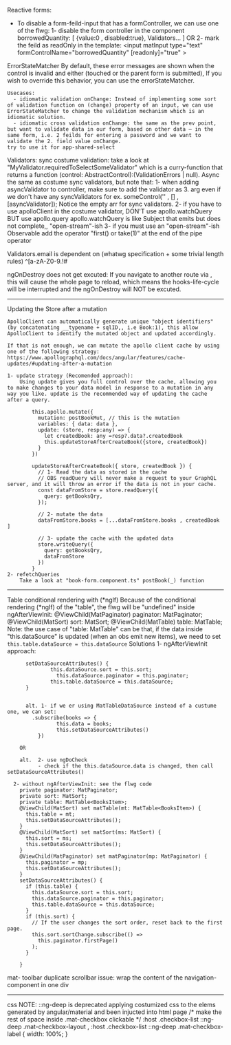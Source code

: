 Reactive forms:

- To disable a form-feild-input that has a formController, we can use one of the flwg:
  1- disable the form controller in the component
    borrowedQuantity: [ {value:0 , disabled:true}, Validators... ]
  OR
  2- mark the feild as readOnly in the template:
    <input matInput type="text" formControlName="borrowedQuantity" [readonly]="true" >

ErrorStateMatcher 
    By default, these error messages are shown when the control is invalid and either (touched or the parent form is submitted), 
    If you wish to override this behavior, you can use the errorStateMatcher.

    Usecases:
      - idiomatic validation onChange: Instead of implementing some sort of validation function on (change) property of an input, we can use ErrorStateMatcher to change the validation mechanism which is an idiomatic solution. 
      - idiomatic cross validation onChange: the same as the prev point, but want to validate data in our form, based on other data — in the same form, i.e. 2 feilds for entering a password and we want to validate the 2. field value onChange.
    try to use it for app-shared-select  



Validators:
  sync
    costume validation: take a look at "MyValidator.requiredToSelectSomeValidator" which is a curry-function that returns a 
    function (control: AbstractControl):(ValidationErrors | null).
  Async 
    the same as costume sync validators, but note that:
      1- when adding asyncValidator to controller, make sure to add the validator as 3. arg even if we don't have any syncValidators
       for ex. someControl('' , [] , [asyncValidator]); Notice the empty arr for sync validators.
      2- if you have to use apolloClient in the costume validator, DON'T use apollo.watchQuery BUT use apollo.query
      apollo.watchQuery is like Subject that emits but does not complete,, "open-stream"-ish
      3- if you must use an "open-stream"-ish Observable add the operator "first() or take(1)" at the end of the pipe operator

 Validators.email is dependent on (whatwg specification + some trivial length rules)
^[a-zA-Z0-9.!#$%&'*+\/=?^_`{|}~-]+@[a-zA-Z0-9](?:[a-zA-Z0-9-]{0,61}[a-zA-Z0-9])?(?:\.[a-zA-Z0-9](?:[a-zA-Z0-9-]{0,61}[a-zA-Z0-9])?)*$

ngOnDestroy does not get excuted:
  If you navigate to another route via <a herf="anotherRoute">, this will cause the whole page to reload,
  which means the hooks-life-cycle will be interrupted and the ngOnDestroy will NOT be excuted. 



------------------------------------------------------------
Updating the Store after a mutation

    ApolloClient can automatically generate unique "object identifiers" (by concatenating __typename + sqlID,, i.e Book:1), this allow ApolloClient to identify the mutated object and updated accordingly.

    If that is not enough, we can mutate the apollo client cache by using one of the following strategy:
    https://www.apollographql.com/docs/angular/features/cache-updates/#updating-after-a-mutation

    1- update strategy (Recomended approach):
        Using update gives you full control over the cache, allowing you to make changes to your data model in response to a mutation in any way you like. update is the recommended way of updating the cache after a query.

            this.apollo.mutate({
              mutation: postBookMut, // this is the mutation
              variables: { data: data },
              update: (store, resp:any) => {
                let createdBook: any =resp?.data?.createdBook
                this.updateStoreAfterCreateBook({store, createdBook})
              }
            })

            updateStoreAfterCreateBook({ store, createdBook }) {
              // 1- Read the data as stored in the cache
              // OBS readQuery will never make a request to your GraphQL server, and it will throw an error if the data is not in your cache. 
              const dataFromStore = store.readQuery({
                query: getBooksQry,
              });

              // 2- mutate the data
              dataFromStore.books = [...dataFromStore.books , createdBook ]

              // 3- update the cache with the updated data
              store.writeQuery({
                query: getBooksQry,
                dataFromStore
              })
            }
    2- refetchQueries
        Take a look at "book-form.component.ts" postBook(_) function


------------------------------------------------------------




Table conditional rendering with (*ngIf)
      Because of the conditional rendering (*ngIf) of the "table", the flwg will be "undefined" inside ngAfterViewInit:
            @ViewChild(MatPaginator) paginator: MatPaginator;
            @ViewChild(MatSort) sort: MatSort;
            @ViewChild(MatTable) table: MatTable<BooksItem>;  Note: the use case of "table: MatTable" can be that, if the data 
                                                              inside "this.dataSource" is updated (when an obs emit new items), we need to set 
                                                              `this.table.dataSource = this.dataSource`
      Solutions
      1- ngAfterViewInit approach:
      
          setDataSourceAttributes() {
                  this.dataSource.sort = this.sort;
                    this.dataSource.paginator = this.paginator;
                  this.table.dataSource = this.dataSource;
          }
        

          alt. 1- if we er using MatTableDataSource instead of a custume one, we can set:
            .subscribe(books => {
                    this.data = books;
                    this.setDataSourceAttributes()
              })
      
        OR
      
        alt.  2- use ngDoCheck
              - check if the this.dataSource.data is changed, then call setDataSourceAttributes()
      
      2- without ngAfterViewInit: see the flwg code
        private paginator: MatPaginator;
        private sort: MatSort;
        private table: MatTable<BooksItem>;
        @ViewChild(MatSort) set matTable(mt: MatTable<BooksItem>) {
          this.table = mt;
          this.setDataSourceAttributes();
        }
        @ViewChild(MatSort) set matSort(ms: MatSort) {
          this.sort = ms;
          this.setDataSourceAttributes();
        }
        @ViewChild(MatPaginator) set matPaginator(mp: MatPaginator) {
          this.paginator = mp;
          this.setDataSourceAttributes();
        }
        setDataSourceAttributes() {
          if (this.table) {
            this.dataSource.sort = this.sort;
            this.dataSource.paginator = this.paginator;
            this.table.dataSource = this.dataSource;
          }
          if (this.sort) {
            // If the user changes the sort order, reset back to the first page.
            this.sort.sortChange.subscribe(() =>
              this.paginator.firstPage()
            );
          }

        }


mat- toolbar duplicate scrollbar issue:
wrap the content of the navigation-component in one div








*********************************************************
css
NOTE: ::ng-deep is deprecated
applying costumized css to the elems generated by angular/material and been injucted into html page 
/* make the rest of space inside .mat-checkbox clickable */
:host .checkbox-list ::ng-deep .mat-checkbox-layout , :host .checkbox-list ::ng-deep  .mat-checkbox-label  {
    width: 100%;
}
